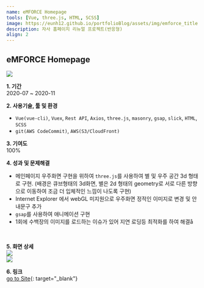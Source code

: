 ```yaml
---
name: eMFORCE Homepage
tools: [Vue, three.js, HTML, SCSS]
image: https://eunh12.github.io/portfolioBlog/assets/img/emforce_title.png
description: 자사 홈페이지 리뉴얼 프로젝트(반응형)
align: 2
---
```


## eMFORCE Homepage
![](https://eunh12.github.io/portfolioBlog/assets/img/emforce_title.png)

**1. 기간**   
2020-07 ~ 2020-11  
  
**2. 사용기술, 툴 및 환경**   
- `Vue(vue-cli)`, `Vuex`, `Rest API`, `Axios`, `three.js`, `masonry`, `gsap`, `slick`, `HTML`, `SCSS`  
- `git(AWS CodeCommit)`, `AWS(S3/CloudFront)`
  
**3. 기여도**   
100%   

**4. 성과 및 문제해결**
- 메인페이지 우주화면 구현을 위하여 `three.js`를 사용하여 별 및 우주 공간 3d 형태로 구현. (배경은 큐브형태의 3d화면, 별은 2d 형태의 geometry로 서로 다른 방향으로 이동하여 조금 더 입체적인 느낌이 나도록 구현)  
- Internet Explorer 에서 webGL 미지원으로 우주화면 정적인 이미지로 변경 및 안내문구 추가
- `gsap`를 사용하여 애니메이션 구현   
- 1회에 수백장의 이미지를 로드하는 이슈가 있어 지연 로딩등 최적화를 하여 해결å
<br>    
      

**5. 화면 상세**   
![](https://eunh12.github.io/portfolioBlog/assets/img/emforce_content.png)  
![](https://eunh12.github.io/portfolioBlog/assets/img/emforce_content2.png)  
   
**6. 링크**   
[go to Site](https://www.emforce.co.kr){: target="_blank"}
